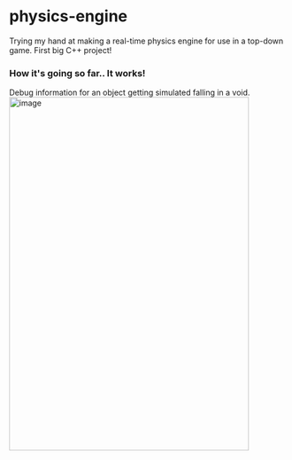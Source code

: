# physics-engine
Trying my hand at making a real-time physics engine for use in a top-down game. First big C++ project!

### How it's going so far.. It works!
Debug information for an object getting simulated falling in a void. 
<img width="433" height="638" alt="image" src="https://github.com/user-attachments/assets/6d62d850-f351-4772-b42c-3aee3abe7221" />


